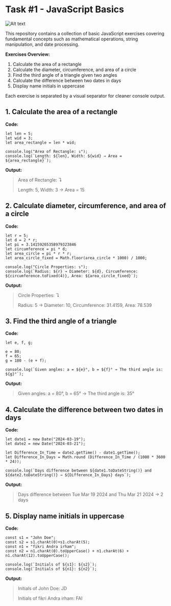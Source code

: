 # Task #1 - JavaScript Basics

![Alt text](https://github.com/user-attachments/assets/f3ec0beb-dd34-4d7c-a99a-92aab93bd3a9)

This repository contains a collection of basic JavaScript exercises covering fundamental concepts such as mathematical operations, string manipulation, and date processing.

**Exercises Overview:**

1. Calculate the area of a rectangle
2. Calculate the diameter, circumference, and area of a circle
3. Find the third angle of a triangle given two angles
4. Calculate the difference between two dates in days
5. Display name initials in uppercase
 
Each exercise is separated by a visual separator for cleaner console output.

## 1. Calculate the area of a rectangle 
**Code:**
```
let len = 5;
let wid = 3;
let area_rectangle = len * wid;

console.log("Area of Rectangle: ↴");
console.log(`Length: ${len}, Width: ${wid} → Area = ${area_rectangle}`);
```

**Output:**
> Area of Rectangle: ↴
> 
> Length: 5, Width: 3 → Area = 15

## 2. Calculate diameter, circumference, and area of a circle
**Code:**
```
let r = 5;
let d = 2 * r;
let pi = 3.14159265358979323846
let circumference = pi * d;
let area_circle = pi * r * r;
let area_circle_fixed = Math.floor(area_circle * 1000) / 1000;

console.log("Circle Properties: ↴");
console.log(`Radius: ${r} → Diameter: ${d}, Circumference: ${circumference.toFixed(4)}, Area: ${area_circle_fixed}`);
```

**Output:**
> Circle Properties: ↴
>
> Radius: 5 → Diameter: 10, Circumference: 31.4159, Area: 78.539

## 3. Find the third angle of a triangle
**Code:**
```
let e, f, g;

e = 80;
f = 65;
g = 180 - (e + f);

console.log(`Given angles: a = ${e}°, b = ${f}° → The third angle is: ${g}°`);
```

**Output:**
> Given angles: a = 80°, b = 65° → The third angle is: 35°

## 4. Calculate the difference between two dates in days
**Code:**
```
let date1 = new Date("2024-03-19");
let date2 = new Date("2024-03-21");

let Difference_In_Time = date2.getTime() - date1.getTime();
let Difference_In_Days = Math.round (Difference_In_Time / (1000 * 3600 * 24));

console.log(`Days difference between ${date1.toDateString()} and ${date2.toDateString()} → ${Difference_In_Days} days`);
```
**Output:**

> Days difference between Tue Mar 19 2024 and Thu Mar 21 2024 → 2 days

## 5. Display name initials in uppercase
**Code:**
```
const s1 = "John Doe";
const s2 = s1.charAt(0)+s1.charAt(5);
const n1 = "fikri Andra irham";
const n2 = n1.charAt(0).toUpperCase() + n1.charAt(6) + n1.charAt(12).toUpperCase();

console.log(`Initials of ${s1}: ${s2}`);
console.log(`Initials of ${n1}: ${n2}`);
```
**Output:**

> Initials of John Doe: JD
>
> Initials of fikri Andra irham: FAI
